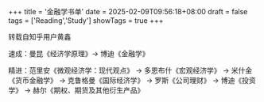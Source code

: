 +++
title = '金融学书单'
date = 2025-02-09T09:56:18+08:00
draft = false
tags = ['Reading','Study']
showTags = true
+++

转载自知乎用户黄鑫

速成：曼昆《经济学原理》→ 博迪《金融学》

精进：范里安《微观经济学：现代观点》 → 多恩布什《宏观经济学》 → 米什金《货币金融学》 → 克鲁格曼《国际经济学》 → 罗斯《公司理财》 → 博迪《投资学》 → 赫尔《期权、期货及其他衍生产品》